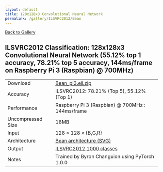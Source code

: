 ```yaml
---
layout: default
title: 128x128x3 Convolutional Neural Network
permalink: /gallery/ILSVRC2012/Bean
---
```


[Back to Gallery](/ELL/gallery)

## ILSVRC2012 Classification: 128x128x3 Convolutional Neural Network (55.12% top 1 accuracy, 78.21% top 5 accuracy, 144ms/frame on Raspberry Pi 3 (Raspbian) @ 700MHz)

<table class="table table-striped table-bordered">
    <tr>
        <td> Download </td>
        <td> <a href="https://github.com/Microsoft/ELL-models/raw/master/models/ILSVRC2012/Bean/Bean_pi3.ell.zip">Bean_pi3.ell.zip</a></td>
    </tr>
    <tr>
        <td> Accuracy </td>
        <td colspan="3"> ILSVRC2012: 78.21% (Top 5), 55.12% (Top 1) </td>
    </tr>
    <tr>
        <td> Performance </td>
        <td colspan="3"> Raspberry Pi 3 (Raspbian) @ 700MHz : 144ms/frame </td>
    </tr>
    <tr>
        <td> Uncompressed Size </td>
        <td colspan="3"> 16MB </td>
    </tr>
    <tr>
        <td> Input </td>
        <td colspan="3"> 128 &times; 128 &times; {B,G,R} </td>
    </tr>
    <tr>
        <td> Architecture </td>
        <td>
            <a href="https://github.com/Microsoft/ELL-models/raw/master/models/ILSVRC2012/Bean/Bean.cntk.svg?sanitize=true" target="_blank">Bean architecture (SVG)</a>
        </td>
    </tr>
    <tr>
        <td> Output </td>
        <td colspan="3"> <a href="https://github.com/Microsoft/ELL-models/raw/master/models/ILSVRC2012/categories.txt">ILSVRC2012 1000 classes</a> </td>
    </tr>
    <tr>
        <td> Notes </td>
        <td colspan="3"> Trained by Byron Changuion using PyTorch 1.0.0 </td>
    </tr>
</table>

